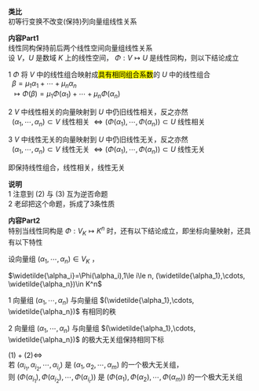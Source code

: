 **类比**  
初等行变换不改变(保持)列向量组线性关系  
  
**内容Part1**  
线性同构保持前后两个线性空间向量组线性关系  
设 $V，U$ 是数域 $K$ 上的线性空间， $\Phi:V\longmapsto U$ 是线性同构，则以下结论成立  
  
1  $\Phi$ 将 $V$ 中的线性组合映射成<mark>具有相同组合系数</mark>的 $U$ 中的线性组合  
 $\enspace\beta=\mu_1\alpha_1+\cdots+\mu_n\alpha_n$  
 $\enspace\longmapsto\Phi(\beta)=\mu_1\Phi(\alpha_1)+\cdots+\mu_n\Phi(\alpha_n)$  
  
2  $V$ 中线性相关的向量映射到 $U$ 中仍旧线性相关，反之亦然  
 $\enspace(\alpha_1,\cdots,\alpha_n)\subset V$ 线性相关 $\Leftrightarrow(\Phi(\alpha_1),\cdots,\Phi(\alpha_n))\subset U$ 线性相关  
  
3  $V$ 中线性无关的向量映射到 $U$ 中仍旧线性无关，反之亦然  
 $\enspace(\alpha_1,\cdots,\alpha_n)\subset V$ 线性无关 $\Leftrightarrow(\Phi(\alpha_1),\cdots,\Phi(\alpha_n))\subset U$ 线性无关  
  
即保持线性组合，线性相关，线性无关  
  
**说明**  
1 注意到 $(2)$ 与 $(3)$ 互为逆否命题  
2 老邱把这个命题，拆成了3条性质  
  
**内容Part2**  
特别当线性同构是 $\Phi:V_K\longmapsto K^n$ 时，还有以下结论成立，即坐标向量映射，还具有以下特性  
  
设向量组 $(\alpha_1,\cdots,\alpha_n)\in V_K$ ，  
  
 $\widetilde{\alpha_i}=\Phi(\alpha_i),1\le i\le n,  
(\widetilde{\alpha_1},\cdots,  
\widetilde{\alpha_n})\in K^n$  
  
1 向量组 $(\alpha_1,\cdots,\alpha_n)$ 与向量组 $(\widetilde{\alpha_1},\cdots,  
\widetilde{\alpha_n})$ 有相同的秩  
  
2 向量组 $(\alpha_1,\cdots,\alpha_n)$ 与向量组 $(\widetilde{\alpha_1},\cdots,  
\widetilde{\alpha_n})$ 的极大无关组保持相同下标  
  
 $(1)+(2)\Leftrightarrow$  
若 $(\alpha_{i_1},\alpha_{i_2},\cdots,\alpha_{i_r})$ 是 $(\alpha_1,\alpha_2,\cdots,\alpha_m)$ 的一个极大无关组，  
则 $(\Phi(\alpha_{i_1}),\Phi(\alpha_{i_2}),\cdots,\Phi(\alpha_{i_r}))$ 是 $(\Phi(\alpha_1),\Phi(\alpha_2),\cdots,\Phi(\alpha_m))$ 的一个极大无关组  
